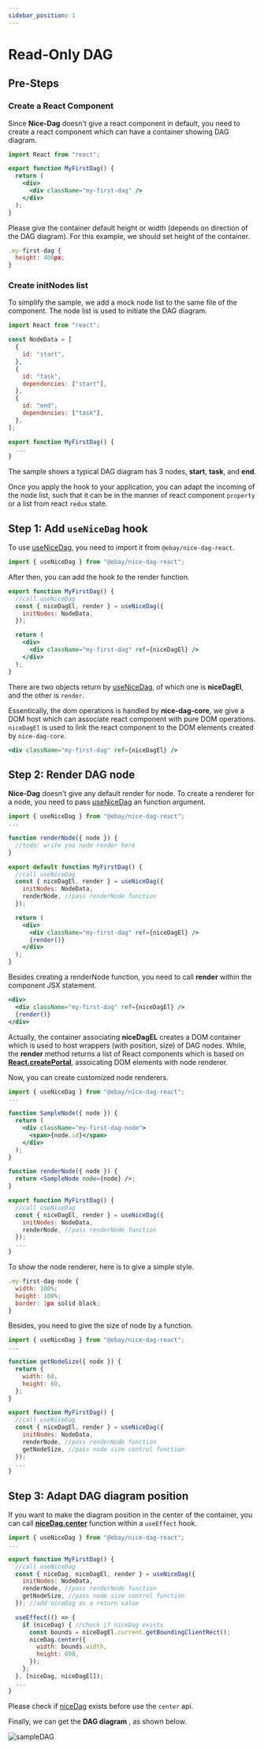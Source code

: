 ```yaml
---
sidebar_position: 1
---
```


# Read-Only DAG

## Pre-Steps

### Create a React Component

Since **Nice-Dag** doesn't give a react component in default, you need to create a react component which can have a container showing DAG diagram.

```jsx
import React from "react";

export function MyFirstDag() {
  return (
    <div>
      <div className="my-first-dag" />
    </div>
  );
}
```

Please give the container default height or width (depends on direction of the DAG diagram). For this example, we should set height of the container.

```jsx
.my-first-dag {
  height: 400px;
}
```

### Create initNodes list

To simplify the sample, we add a mock node list to the same file of the component. The node list is used to initiate the DAG diagram.

```jsx
import React from "react";

const NodeData = [
  {
    id: "start",
  },
  {
    id: "task",
    dependencies: ["start"],
  },
  {
    id: "end",
    dependencies: ["task"],
  },
];

export function MyFirstDag() {
  ...
}
```

The sample shows a typical DAG diagram has 3 nodes, **start**, **task**, and **end**.

Once you apply the hook to your application, you can adapt the incoming of the node list, such that it can be in the manner of react component `property` or a list from react `redux` state.

## Step 1: Add `useNiceDag` hook

To use [useNiceDag](../api-ref/useNiceDag.md), you need to import it from `@ebay/nice-dag-react`.

```jsx
import { useNiceDag } from "@ebay/nice-dag-react";
```

After then, you can add the hook to the render function.

```jsx
export function MyFirstDag() {
  //call useNiceDag
  const { niceDagEl, render } = useNiceDag({
    initNodes: NodeData,
  });

  return (
    <div>
      <div className="my-first-dag" ref={niceDagEl} />
    </div>
  );
}
```

There are two objects return by [useNiceDag](../api-ref/useNiceDag.md), of which one is **niceDagEl**, and the other is `render`.

Essentically, the dom operations is handled by **nice-dag-core**, we give a DOM host which can associate react component with pure DOM operations. `niceDagEl` is used to link the react component to the DOM elements created by `nice-dag-core`.

```jsx
<div className="my-first-dag" ref={niceDagEl} />
```

## Step 2: Render DAG node

**Nice-Dag** doesn't give any default render for node. To create a renderer for a node, you need to pass [useNiceDag](../api-ref/useNiceDag.md) an function argument.

```jsx
import { useNiceDag } from "@ebay/nice-dag-react";
...

function renderNode({ node }) {
  //todo: write you node render here
}

export default function MyFirstDag() {
  //call useNiceDag
  const { niceDagEl, render } = useNiceDag({
    initNodes: NodeData,
    renderNode, //pass renderNode function
  });

  return (
    <div>
      <div className="my-first-dag" ref={niceDagEl} />
      {render()}
    </div>
  );
}
```

Besides creating a renderNode function, you need to call **render** within the component JSX statement.

```jsx
<div>
  <div className="my-first-dag" ref={niceDagEl} />
  {render()}
</div>
```

Actually, the container associating **niceDagEL** creates a DOM container which is used to host wrappers (with position, size) of DAG nodes. While, the **render** method returns a list of React components which is based on [**React.createPortal**](https://reactjs.org/docs/portals.html), assoicating DOM elements with node renderer.

Now, you can create customized node renderers.

```jsx
import { useNiceDag } from "@ebay/nice-dag-react";
...

function SampleNode({ node }) {
  return (
    <div className="my-first-dag-node">
      <span>{node.id}</span>
    </div>
  );
}

function renderNode({ node }) {
  return <SampleNode node={node} />;
}

export function MyFirstDag() {
  //call useNiceDag
  const { niceDagEl, render } = useNiceDag({
    initNodes: NodeData,
    renderNode, //pass renderNode function
  });
  ...
}
```

To show the node renderer, here is to give a simple style.

```jsx
.my-first-dag-node {
  width: 100%;
  height: 100%;
  border: 1px solid black;
}
```

Besides, you need to give the size of node by a function.

```jsx
import { useNiceDag } from "@ebay/nice-dag-react";
...

function getNodeSize({ node }) {
  return {
    width: 60,
    height: 60,
  };
}

export function MyFirstDag() {
  //call useNiceDag
  const { niceDagEl, render } = useNiceDag({
    initNodes: NodeData,
    renderNode, //pass renderNode function
    getNodeSize, //pass node size control function
  });
  ...
}
```

## Step 3: Adapt DAG diagram position

If you want to make the diagram position in the center of the container, you can call [**niceDag.center**](../api-ref/nice-dag.md#center) function within a `useEffect` hook.

```jsx
import { useNiceDag } from "@ebay/nice-dag-react";
...

export function MyFirstDag() {
  //call useNiceDag
  const { niceDag, niceDagEl, render } = useNiceDag({
    initNodes: NodeData,
    renderNode, //pass renderNode function
    getNodeSize, //pass node size control function
  }); //add niceDag as a return value

  useEffect(() => {
    if (niceDag) { //check if niceDag exists
      const bounds = niceDagEl.current.getBoundingClientRect();
      niceDag.center({
        width: bounds.width,
        height: 600,
      });
    };
  }, [niceDag, niceDagEl]);
  ...
}
```

Please check if [niceDag](../api-ref/nice-dag.md) exists before use the `center` api.

Finally, we can get the **DAG diagram** , as shown below.

![sampleDAG](../../static/img/sampleDAG.png)
